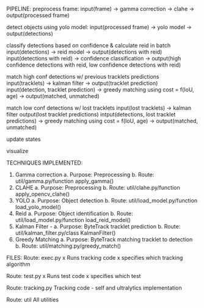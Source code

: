 PIPELINE:
preprocess frame:
	input(frame) -> gamma correction -> clahe -> output(processed frame)

detect objects using yolo model:
	input(processed frame) -> yolo model -> output(detections)

classify detections based on confidence & calculate reid in batch
	input(detections) -> reid model -> output(detections with reid)
	input(detections with reid) -> confidence classification -> output(high confidence detections with reid, low confidence detections with reid)

match high conf detections w/ previous tracklets predictions
	input(tracklets) -> kalman filter -> output(tracklet prediction)
	input(detection, tracklet prediction) -> greedy matching using cost = f(IoU, age) -> output(matched, unmatched)

match low conf detections w/ lost tracklets
	input(lost tracklets) -> kalman filter output(lost tracklet predictions)
	intput(detections, lost tracklet predictions) -> greedy matching using cost = f(IoU, age) -> output(matched, unmatched)

update states

visualize

TECHNIQUES IMPLEMENTED:
1. Gamma correction
	a. Purpose: Preprocessing
	b. Route: util/gamma.py/function apply_gamma()
2. CLAHE
	a. Purpose: Preprocessing
	b. Route: util/clahe.py/function apply_opencv_clahe()
3. YOLO
	a. Purpose: Object detection
	b. Route: util/load_model.py/function load_yolo_model()
4. Reid
	a. Purpose: Object identification
	b. Route: util/load_model.py/function load_reid_model()
5. Kalman Filter - 
	a. Purpose: ByteTrack tracklet prediction
	b. Route: util/kalman_filter.py/class KalmanFilter()
6. Greedy Matching
	a. Purpose: ByteTrack matching tracklet to detection
	b. Route: util/matching.py/greedy_match()

FILES:
Route: exec.py x
	Runs tracking code
	x specifies which tracking algorithm

Route: test.py x
	Runs test code
	x specifies which test

Route: tracking.py
	Tracking code - self and ultralytics implementation

Route: util
	All utilities
